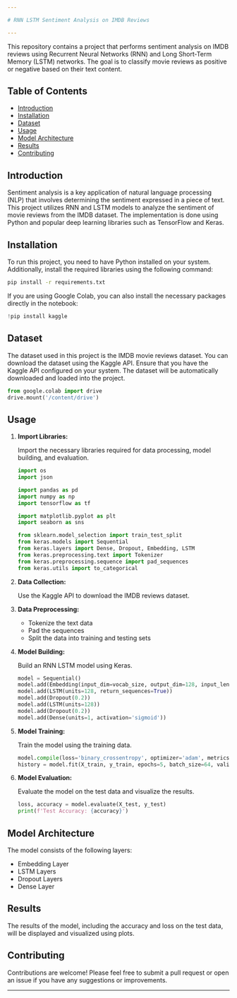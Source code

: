 ```yaml
---

# RNN LSTM Sentiment Analysis on IMDB Reviews

---
```


This repository contains a project that performs sentiment analysis on IMDB reviews using Recurrent Neural Networks (RNN) and Long Short-Term Memory (LSTM) networks. The goal is to classify movie reviews as positive or negative based on their text content.

## Table of Contents

- [Introduction](#introduction)
- [Installation](#installation)
- [Dataset](#dataset)
- [Usage](#usage)
- [Model Architecture](#model-architecture)
- [Results](#results)
- [Contributing](#contributing)

## Introduction

Sentiment analysis is a key application of natural language processing (NLP) that involves determining the sentiment expressed in a piece of text. This project utilizes RNN and LSTM models to analyze the sentiment of movie reviews from the IMDB dataset. The implementation is done using Python and popular deep learning libraries such as TensorFlow and Keras.

## Installation

To run this project, you need to have Python installed on your system. Additionally, install the required libraries using the following command:

```bash
pip install -r requirements.txt
```

If you are using Google Colab, you can also install the necessary packages directly in the notebook:

```python
!pip install kaggle
```

## Dataset

The dataset used in this project is the IMDB movie reviews dataset. You can download the dataset using the Kaggle API. Ensure that you have the Kaggle API configured on your system. The dataset will be automatically downloaded and loaded into the project.

```python
from google.colab import drive
drive.mount('/content/drive')
```

## Usage

1. **Import Libraries:**

   Import the necessary libraries required for data processing, model building, and evaluation.

   ```python
   import os
   import json

   import pandas as pd
   import numpy as np
   import tensorflow as tf

   import matplotlib.pyplot as plt
   import seaborn as sns

   from sklearn.model_selection import train_test_split
   from keras.models import Sequential
   from keras.layers import Dense, Dropout, Embedding, LSTM
   from keras.preprocessing.text import Tokenizer
   from keras.preprocessing.sequence import pad_sequences
   from keras.utils import to_categorical
   ```

2. **Data Collection:**

   Use the Kaggle API to download the IMDB reviews dataset.

3. **Data Preprocessing:**

   - Tokenize the text data
   - Pad the sequences
   - Split the data into training and testing sets

4. **Model Building:**

   Build an RNN LSTM model using Keras.

   ```python
   model = Sequential()
   model.add(Embedding(input_dim=vocab_size, output_dim=128, input_length=max_length))
   model.add(LSTM(units=128, return_sequences=True))
   model.add(Dropout(0.2))
   model.add(LSTM(units=128))
   model.add(Dropout(0.2))
   model.add(Dense(units=1, activation='sigmoid'))
   ```

5. **Model Training:**

   Train the model using the training data.

   ```python
   model.compile(loss='binary_crossentropy', optimizer='adam', metrics=['accuracy'])
   history = model.fit(X_train, y_train, epochs=5, batch_size=64, validation_data=(X_test, y_test))
   ```

6. **Model Evaluation:**

   Evaluate the model on the test data and visualize the results.

   ```python
   loss, accuracy = model.evaluate(X_test, y_test)
   print(f'Test Accuracy: {accuracy}')
   ```

## Model Architecture

The model consists of the following layers:

- Embedding Layer
- LSTM Layers
- Dropout Layers
- Dense Layer

## Results

The results of the model, including the accuracy and loss on the test data, will be displayed and visualized using plots.

## Contributing

Contributions are welcome! Please feel free to submit a pull request or open an issue if you have any suggestions or improvements.

---
